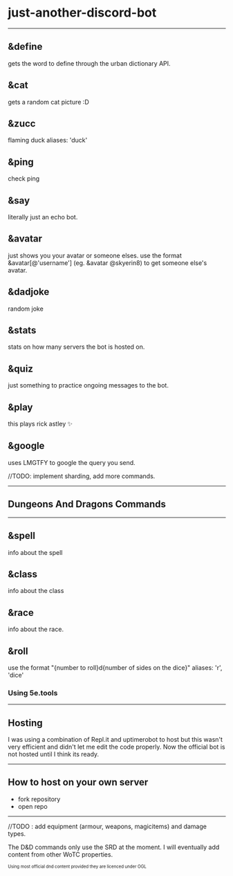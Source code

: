 # just-another-discord-bot
***

## &define 
gets the word to define through the urban dictionary API.

## &cat
gets a random cat picture :D

## &zucc 
flaming duck
aliases: 'duck'

## &ping 
check ping

## &say 
literally just an echo bot.

## &avatar 
just shows you your avatar or someone elses. use the format &avatar[@'username'] (eg. &avatar @skyerin8) to get someone else's avatar.

## &dadjoke
random joke

## &stats
stats on how many servers the bot is hosted on.

## &quiz
just something to practice ongoing messages to the bot. 

## &play
this plays rick astley :sparkles:

## &google <Query>
uses LMGTFY to google the query you send.

//TODO: implement sharding, add more commands.
***
## Dungeons And Dragons Commands
***
## &spell <spell name>
info about the spell

## &class <spell name>
info about the class
  
## &race <spell name>
info about the race. 

## &roll <args>
use the format "{number to roll}d{number of sides on the dice}" 
aliases: 'r', 'dice'

### Using 5e.tools
***
## Hosting
I was using a combination of Repl.it and uptimerobot to host but this wasn't very efficient and didn't let me edit the code properly. 
Now the official bot is not hosted until I think its ready.
***
## How to host on your own server
* fork repository
* open repo
***

//TODO : add equipment (armour, weapons, magicitems) and damage types.

The D&D commands only use the SRD at the moment. I will eventually add content from other WoTC properties.


<sub><sup>Using most official dnd content provided they are licenced under OGL</sup></sub>
